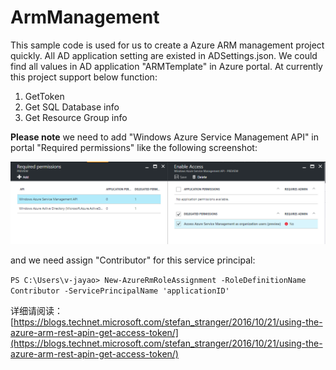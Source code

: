 # ArmManagement

This sample code is used for us to create a Azure ARM management project quickly. All AD application setting are existed in ADSettings.json.
We could find all values in AD application "ARMTemplate" in Azure portal. At currently this project support below function:

1. GetToken 
2. Get SQL Database info
3. Get Resource Group info

**Please note** we need to add "Windows Azure Service Management API" in portal "Required permissions" like the following screenshot:

![](ad-permission.PNG)

and we need assign "Contributor" for this service principal:

`PS C:\Users\v-jayao> New-AzureRmRoleAssignment -RoleDefinitionName Contributor -ServicePrincipalName 'applicationID'`

详细请阅读：[https://blogs.technet.microsoft.com/stefan_stranger/2016/10/21/using-the-azure-arm-rest-apin-get-access-token/](https://blogs.technet.microsoft.com/stefan_stranger/2016/10/21/using-the-azure-arm-rest-apin-get-access-token/)
